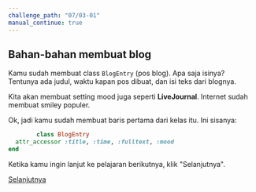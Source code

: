 ```yaml
---
challenge_path: "07/03-01"
manual_continue: true
---
```


## Bahan-bahan membuat blog

Kamu sudah membuat class `BlogEntry` (pos blog). Apa saja isinya? Tentunya ada judul, waktu kapan pos dibuat, dan isi teks dari blognya.

Kita akan membuat setting mood juga seperti **LiveJournal**. Internet sudah membuat smiley populer.

Ok, jadi kamu sudah membuat baris pertama dari kelas itu. Ini sisanya:

```ruby
        class BlogEntry
  attr_accessor :title, :time, :fulltext, :mood
end
```

Ketika kamu ingin lanjut ke pelajaran berikutnya, klik "Selanjutnya".

<div class="cta-with-btn">
	<a href="03-02.html" class="btn-cta btn-cta-selanjutnya">Selanjutnya</a>
</div>
